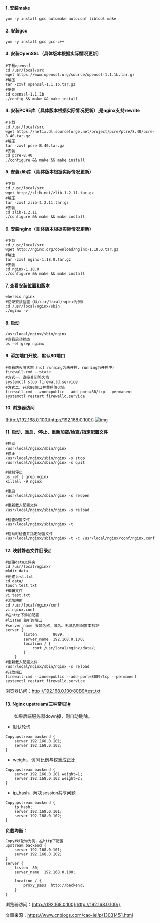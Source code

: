 #### 1. 安装make

```
yum -y install gcc automake autoconf libtool make
```

#### 2. 安装gcc

```
yum -y install gcc gcc-c++
```

#### 3. 安装OpenSSL（具体版本根据实际情况更新）

```
#下载openssl
cd /usr/local/src
wget https://www.openssl.org/source/openssl-1.1.1b.tar.gz
#解压
tar -zxvf openssl-1.1.1b.tar.gz
#安装
cd openssl-1.1.1b
./config && make && make install
```

#### 4. 安装PCRE库（具体版本根据实际情况更新）,是nginx支持rewrite

```
#下载
cd /usr/local/src
wget https://netix.dl.sourceforge.net/project/pcre/pcre/8.40/pcre-8.40.tar.gz
#解压
tar -zxvf pcre-8.40.tar.gz
#安装
cd pcre-8.40
./configure && make && make install
```

#### 5. 安装zlib库（具体版本根据实际情况更新）

```
#下载
cd /usr/local/src
wget http://zlib.net/zlib-1.2.11.tar.gz
#解压
tar -zxvf zlib-1.2.11.tar.gz
#安装
cd zlib-1.2.11
./configure && make && make install
```

#### 6. 安装nginx（具体版本根据实际情况更新）

```
#下载
cd /usr/local/src
wget http://nginx.org/download/nginx-1.18.0.tar.gz
#解压
tar -zxvf nginx-1.18.0.tar.gz
#安装
cd nginx-1.18.0
./configure && make && make install
```

#### 7. 查看安装位置和版本

```
whereis nginx
#记录安装位置（以/usr/local/nginx为例）
cd /usr/local/nginx/sbin
./nginx -v
```

#### 8. 启动

```
/usr/local/nginx/sbin/nginx
#查看启动状态
ps -ef|grep nginx
```

#### 9. 添加端口开放，默认80端口

```
#查看防火墙状态（not running为未开启，running为开启中）
firewall-cmd --state
#方式一，直接关闭防火墙
systemctl stop firewalld.service
#方式二，开启80端口并重启防火墙
firewall-cmd --zone=public --add-port=80/tcp --permanent
systemctl restart firewalld.service
```

#### 10. 浏览器访问

[http://192.168.0.100](http://192.168.0.100/)
[![img](https://img2020.cnblogs.com/blog/1119097/202006/1119097-20200602150222122-230893108.png)](https://img2020.cnblogs.com/blog/1119097/202006/1119097-20200602150222122-230893108.png)

#### 11. 启动、重启、停止、重新加载/检查/指定配置文件

```
#启动
/usr/local/nginx/sbin/nginx     		   
#停止
/usr/local/nginx/sbin/nginx -s stop
/usr/local/nginx/sbin/nginx -s quit

#强制停止
ps -ef | grep nginx
killall -9 nginx

#重启
/usr/local/nginx/sbin/nginx -s reopen
 
#重新载入配置文件
/usr/local/nginx/sbin/nginx -s reload

#检查配置文件
/usr/local/nginx/sbin/nginx -t

#启动时检查并指定配置文件
/usr/local/nginx/sbin/nginx -t -c /usr/local/nginx/conf/nginx.conf
```

#### 12. 映射静态文件目录[#](https://www.cnblogs.com/cao-lei/p/13031451.html#1031803578)

```
#创建data文件夹
cd /usr/local/nginx/
mkdir data
#创建test.txt
cd data/
touch test.txt
#编辑文件
vi test.txt
#添加映射
cd /usr/local/nginx/conf
vi nginx.conf
#在http下添加配置
#listen 监听的端口
#server_name 服务名称，域名。无域名则配置本机IP
server {
        listen       8089;
        server_name  192.168.0.100;
        location / {
            root /usr/local/nginx/data/;
        }  
    }
#重新载入配置文件
/usr/local/nginx/sbin/nginx -s reload
#开放端口
firewall-cmd --zone=public --add-port=8089/tcp --permanent
systemctl restart firewalld.service
```

浏览器访问：http://192.168.0.100:8089/test.txt

#### 13. Nginx upstream(三种常见)[#](https://www.cnblogs.com/cao-lei/p/13031451.html#2809315953)

  如果后端服务器down掉，则自动剔除。

- 默认轮询

```
Copyupstream backend {
    server 192.168.0.101; 
    server 192.168.0.102; 
} 
```

- weight，访问比例与权重成正比

```
Copyupstream backend {
    server 192.168.0.101 weight=1;
    server 192.168.0.102 weight=2; 
} 
```

- ip_hash，解决session共享问题

```
Copyupstream backend {
    ip_hash;
    server 192.168.0.101; 
    server 192.168.0.102; 
} 
```

**负载均衡：**

```
Copy#以轮询为例，在http下配置
upstream backend {
    server 192.168.0.101; 
    server 192.168.0.102; 
} 
server {
    listen  80;
    server_name  192.168.0.100;
        
    location / {
        proxy_pass  http://backend;
    }
}
```

浏览器访问：[http://192.168.0.100](http://192.168.0.100/)

文章来源：https://www.cnblogs.com/cao-lei/p/13031451.html



